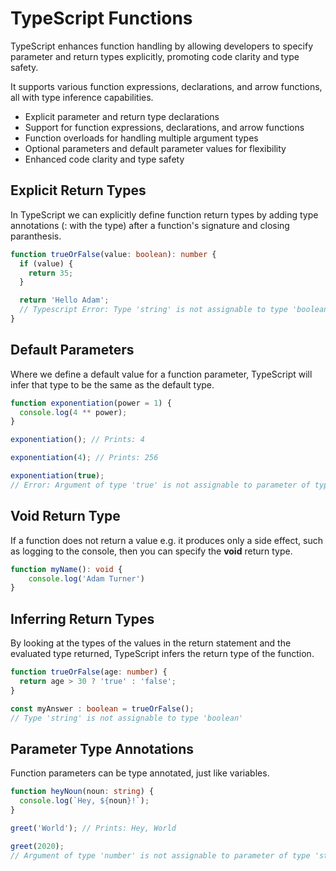 # TypeScript Functions

TypeScript enhances function handling by allowing developers to specify parameter and return types explicitly, promoting code clarity and type safety. 

It supports various function expressions, declarations, and arrow functions, all with type inference capabilities. 

- Explicit parameter and return type declarations
- Support for function expressions, declarations, and arrow functions
- Function overloads for handling multiple argument types
- Optional parameters and default parameter values for flexibility
- Enhanced code clarity and type safety

## Explicit Return Types

In TypeScript we can explicitly define function return types by adding type annotations (: with the type) after a function's signature and closing paranthesis.

```typescript
function trueOrFalse(value: boolean): number {
  if (value) {
    return 35;
  }

  return 'Hello Adam'; 
  // Typescript Error: Type 'string' is not assignable to type 'boolean'.
}
```

## Default Parameters

Where we define a default value for a function parameter, TypeScript will infer that type to be the same as the default type.

```typescript
function exponentiation(power = 1) {
  console.log(4 ** power);
}

exponentiation(); // Prints: 4

exponentiation(4); // Prints: 256

exponentiation(true); 
// Error: Argument of type 'true' is not assignable to parameter of type 'number | undefined'.
```

## Void Return Type

If a function does not return a value e.g. it produces only a side effect, such as logging to the console, then you can specify the **void** return type.


```typescript
function myName(): void { 
    console.log('Adam Turner')
} 
```

## Inferring Return Types

By looking at the types of the values in the return statement and the evaluated type returned, TypeScript infers the return type of the function.

```typescript
function trueOrFalse(age: number) {
  return age > 30 ? 'true' : 'false';
}

const myAnswer : boolean = trueOrFalse(); 
// Type 'string' is not assignable to type 'boolean'
```

## Parameter Type Annotations

Function parameters can be type annotated, just like variables.

```typescript
function heyNoun(noun: string) {
  console.log(`Hey, ${noun}!`);
}

greet('World'); // Prints: Hey, World  

greet(2020); 
// Argument of type 'number' is not assignable to parameter of type 'string'.
```